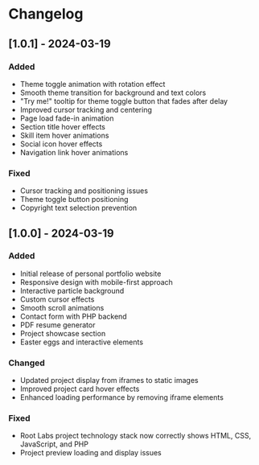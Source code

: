 # Changelog

## [1.0.1] - 2024-03-19

### Added
- Theme toggle animation with rotation effect
- Smooth theme transition for background and text colors
- "Try me!" tooltip for theme toggle button that fades after delay
- Improved cursor tracking and centering
- Page load fade-in animation
- Section title hover effects
- Skill item hover animations
- Social icon hover effects
- Navigation link hover animations

### Fixed
- Cursor tracking and positioning issues
- Theme toggle button positioning
- Copyright text selection prevention

## [1.0.0] - 2024-03-19

### Added
- Initial release of personal portfolio website
- Responsive design with mobile-first approach
- Interactive particle background
- Custom cursor effects
- Smooth scroll animations
- Contact form with PHP backend
- PDF resume generator
- Project showcase section
- Easter eggs and interactive elements

### Changed
- Updated project display from iframes to static images
- Improved project card hover effects
- Enhanced loading performance by removing iframe elements

### Fixed
- Root Labs project technology stack now correctly shows HTML, CSS, JavaScript, and PHP
- Project preview loading and display issues 